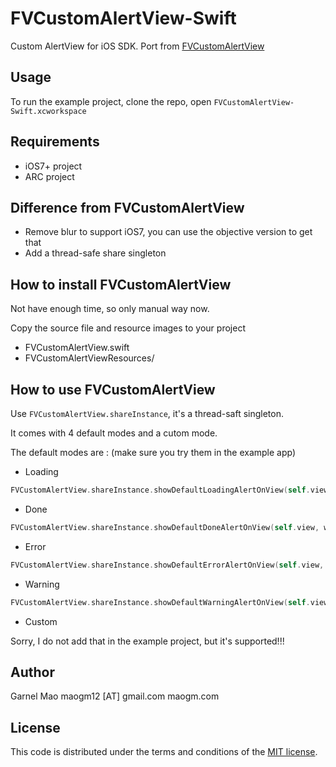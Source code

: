 # FVCustomAlertView-Swift

Custom AlertView for iOS SDK. Port from [FVCustomAlertView](https://github.com/thegameg/FVCustomAlertView)

## Usage

To run the example project, clone the repo, open `FVCustomAlertView-Swift.xcworkspace`

## Requirements

* iOS7+ project
* ARC project

## Difference from FVCustomAlertView

* Remove blur to support iOS7, you can use the objective version to get that
* Add a thread-safe share singleton

## How to install FVCustomAlertView

Not have enough time, so only manual way now.

Copy the source file and resource images to your project

* FVCustomAlertView.swift
* FVCustomAlertViewResources/

## How to use FVCustomAlertView

Use `FVCustomAlertView.shareInstance`, it's a thread-saft singleton.

It comes with 4 default modes and a cutom mode.

The default modes are : (make sure you try them in the example app)

* Loading

```swift
FVCustomAlertView.shareInstance.showDefaultLoadingAlertOnView(self.view, withTitle: "Loading...")
```

* Done

```swift
FVCustomAlertView.shareInstance.showDefaultDoneAlertOnView(self.view, withTitle: "Done")
```

* Error

```swift
FVCustomAlertView.shareInstance.showDefaultErrorAlertOnView(self.view, withTitle: "Error")
```

* Warning

```swift
FVCustomAlertView.shareInstance.showDefaultWarningAlertOnView(self.view, withTitle: "Be careful")
```

* Custom


Sorry, I do not add that in the example project, but it's supported!!!

## Author

Garnel Mao
maogm12 [AT] gmail.com
maogm.com

## License

This code is distributed under the terms and conditions of the [MIT license](LICENSE).